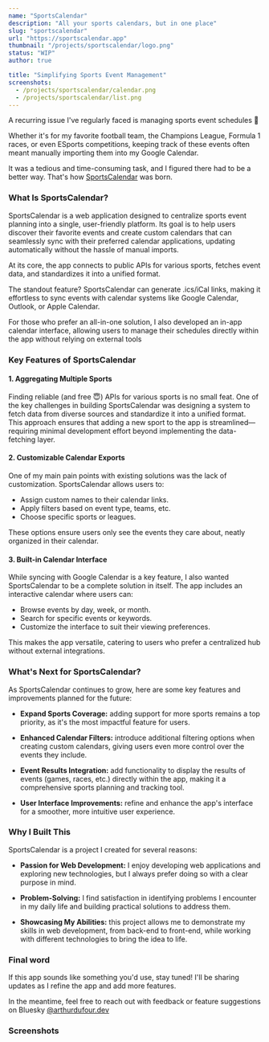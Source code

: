 ```yaml
---
name: "SportsCalendar"
description: "All your sports calendars, but in one place"
slug: "sportscalendar"
url: "https://sportscalendar.app"
thumbnail: "/projects/sportscalendar/logo.png"
status: "WIP"
author: true

title: "Simplifying Sports Event Management"
screenshots:
  - /projects/sportscalendar/calendar.png
  - /projects/sportscalendar/list.png
---
```


A recurring issue I've regularly faced is managing sports event schedules 🥲

Whether it's for my favorite football team, the Champions League, Formula 1 races, or even ESports competitions, keeping track of these events often meant manually importing them into my Google Calendar.

It was a tedious and time-consuming task, and I figured there had to be a better way. That's how [SportsCalendar](https://sportscalendar.app) was born.

### What Is SportsCalendar?
SportsCalendar is a web application designed to centralize sports event planning into a single, user-friendly platform. Its goal is to help users discover their favorite events and create custom calendars that can seamlessly sync with their preferred calendar applications, updating automatically without the hassle of manual imports.

At its core, the app connects to public APIs for various sports, fetches event data, and standardizes it into a unified format.

The standout feature? SportsCalendar can generate .ics/iCal links, making it effortless to sync events with calendar systems like Google Calendar, Outlook, or Apple Calendar.

For those who prefer an all-in-one solution, I also developed an in-app calendar interface, allowing users to manage their schedules directly within the app without relying on external tools

### Key Features of SportsCalendar

#### 1. Aggregating Multiple Sports
Finding reliable (and free 😇) APIs for various sports is no small feat. One of the key challenges in building SportsCalendar was designing a system to fetch data from diverse sources and standardize it into a unified format. This approach ensures that adding a new sport to the app is streamlined—requiring minimal development effort beyond implementing the data-fetching layer.

#### 2. Customizable Calendar Exports
One of my main pain points with existing solutions was the lack of customization. SportsCalendar allows users to:
- Assign custom names to their calendar links.
- Apply filters based on event type, teams, etc.
- Choose specific sports or leagues.

These options ensure users only see the events they care about, neatly organized in their calendar.

#### 3. Built-in Calendar Interface
While syncing with Google Calendar is a key feature, I also wanted SportsCalendar to be a complete solution in itself. The app includes an interactive calendar where users can:
- Browse events by day, week, or month.
- Search for specific events or keywords.
- Customize the interface to suit their viewing preferences.

This makes the app versatile, catering to users who prefer a centralized hub without external integrations.

### What's Next for SportsCalendar?
As SportsCalendar continues to grow, here are some key features and improvements planned for the future:

- **Expand Sports Coverage:**
adding support for more sports remains a top priority, as it's the most impactful feature for users.

- **Enhanced Calendar Filters:**
introduce additional filtering options when creating custom calendars, giving users even more control over the events they include.

- **Event Results Integration:**
add functionality to display the results of events (games, races, etc.) directly within the app, making it a comprehensive sports planning and tracking tool.

- **User Interface Improvements:**
refine and enhance the app's interface for a smoother, more intuitive user experience.

### Why I Built This
SportsCalendar is a project I created for several reasons:

- **Passion for Web Development:**
I enjoy developing web applications and exploring new technologies, but I always prefer doing so with a clear purpose in mind.

- **Problem-Solving:**
I find satisfaction in identifying problems I encounter in my daily life and building practical solutions to address them.

- **Showcasing My Abilities:**
this project allows me to demonstrate my skills in web development, from back-end to front-end, while working with different technologies to bring the idea to life.

### Final word
If this app sounds like something you'd use, stay tuned! I'll be sharing updates as I refine the app and add more features.

In the meantime, feel free to reach out with feedback or feature suggestions on Bluesky [@arthurdufour.dev](https://bsky.app/profile/arthurdufour.dev)

### Screenshots
